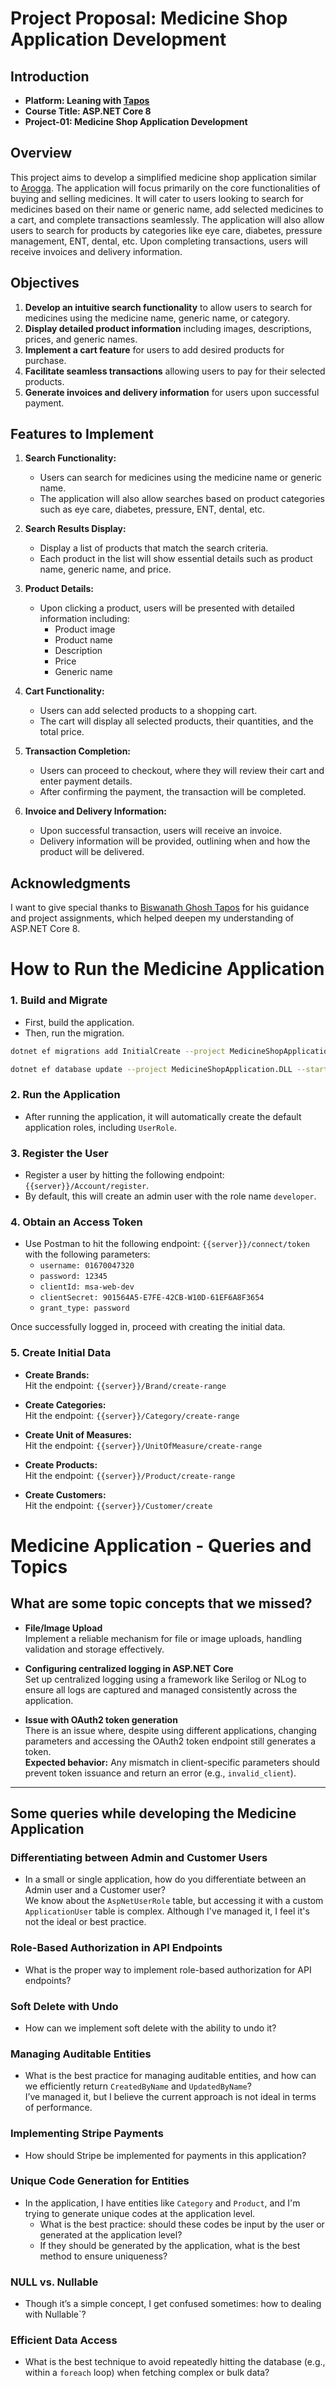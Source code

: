 # Project Proposal: Medicine Shop Application Development

## Introduction

- **Platform: Leaning with [Tapos](https://www.linkedin.com/in/taposg/)**
- **Course Title: ASP.NET Core 8**
- **Project-01: Medicine Shop Application Development**

## Overview

This project aims to develop a simplified medicine shop application similar to [Arogga](https://www.arogga.com/). The application will focus primarily on the core functionalities of buying and selling medicines. It will cater to users looking to search for medicines based on their name or generic name, add selected medicines to a cart, and complete transactions seamlessly. The application will also allow users to search for products by categories like eye care, diabetes, pressure management, ENT, dental, etc. Upon completing transactions, users will receive invoices and delivery information.

## Objectives

1. **Develop an intuitive search functionality** to allow users to search for medicines using the medicine name, generic name, or category.
2. **Display detailed product information** including images, descriptions, prices, and generic names.
3. **Implement a cart feature** for users to add desired products for purchase.
4. **Facilitate seamless transactions** allowing users to pay for their selected products.
5. **Generate invoices and delivery information** for users upon successful payment.

## Features to Implement

1. **Search Functionality:**

   - Users can search for medicines using the medicine name or generic name.
   - The application will also allow searches based on product categories such as eye care, diabetes, pressure, ENT, dental, etc.

2. **Search Results Display:**

   - Display a list of products that match the search criteria.
   - Each product in the list will show essential details such as product name, generic name, and price.

3. **Product Details:**

   - Upon clicking a product, users will be presented with detailed information including:
     - Product image
     - Product name
     - Description
     - Price
     - Generic name

4. **Cart Functionality:**

   - Users can add selected products to a shopping cart.
   - The cart will display all selected products, their quantities, and the total price.

5. **Transaction Completion:**

   - Users can proceed to checkout, where they will review their cart and enter payment details.
   - After confirming the payment, the transaction will be completed.

6. **Invoice and Delivery Information:**
   - Upon successful transaction, users will receive an invoice.
   - Delivery information will be provided, outlining when and how the product will be delivered.
   
## Acknowledgments

I want to give special thanks to [Biswanath Ghosh Tapos](https://www.linkedin.com/in/taposg/) for his guidance and project assignments, which helped deepen my understanding of ASP.NET Core 8.

# How to Run the Medicine Application

### 1. Build and Migrate
- First, build the application.
- Then, run the migration.

```bash
dotnet ef migrations add InitialCreate --project MedicineShopApplication.DLL --startup-project MedicineShopApplication.API
```
```bash
dotnet ef database update --project MedicineShopApplication.DLL --startup-project MedicineShopApplication.API
```

### 2. Run the Application
- After running the application, it will automatically create the default application roles, including `UserRole`.

### 3. Register the User
- Register a user by hitting the following endpoint: `{{server}}/Account/register`.
- By default, this will create an admin user with the role name `developer`.

### 4. Obtain an Access Token
- Use Postman to hit the following endpoint: `{{server}}/connect/token` with the following parameters:
  - `username: 01670047320`
  - `password: 12345`
  - `clientId: msa-web-dev`
  - `clientSecret: 901564A5-E7FE-42CB-W10D-61EF6A8F3654`
  - `grant_type: password`
  
Once successfully logged in, proceed with creating the initial data.

### 5. Create Initial Data
- **Create Brands:**  
  Hit the endpoint: `{{server}}/Brand/create-range`
  
- **Create Categories:**  
  Hit the endpoint: `{{server}}/Category/create-range`
  
- **Create Unit of Measures:**  
  Hit the endpoint: `{{server}}/UnitOfMeasure/create-range`
  
- **Create Products:**  
  Hit the endpoint: `{{server}}/Product/create-range`
  
- **Create Customers:**  
  Hit the endpoint: `{{server}}/Customer/create`


# Medicine Application - Queries and Topics

## What are some topic concepts that we missed?

- **File/Image Upload**  
  Implement a reliable mechanism for file or image uploads, handling validation and storage effectively.

- **Configuring centralized logging in ASP.NET Core**  
  Set up centralized logging using a framework like Serilog or NLog to ensure all logs are captured and managed consistently across the application.

- **Issue with OAuth2 token generation**  
  There is an issue where, despite using different applications, changing parameters and accessing the OAuth2 token endpoint still generates a token.  
  **Expected behavior:** Any mismatch in client-specific parameters should prevent token issuance and return an error (e.g., `invalid_client`).

---

## Some queries while developing the Medicine Application

### Differentiating between Admin and Customer Users

- In a small or single application, how do you differentiate between an Admin user and a Customer user?  
  We know about the `AspNetUserRole` table, but accessing it with a custom `ApplicationUser` table is complex. Although I've managed it, I feel it's not the ideal or best practice.

### Role-Based Authorization in API Endpoints

- What is the proper way to implement role-based authorization for API endpoints?

### Soft Delete with Undo

- How can we implement soft delete with the ability to undo it?

### Managing Auditable Entities

- What is the best practice for managing auditable entities, and how can we efficiently return `CreatedByName` and `UpdatedByName`?  
  I’ve managed it, but I believe the current approach is not ideal in terms of performance.

### Implementing Stripe Payments

- How should Stripe be implemented for payments in this application?

### Unique Code Generation for Entities

- In the application, I have entities like `Category` and `Product`, and I'm trying to generate unique codes at the application level.  
  - What is the best practice: should these codes be input by the user or generated at the application level?  
  - If they should be generated by the application, what is the best method to ensure uniqueness?

### NULL vs. Nullable

- Though it’s a simple concept, I get confused sometimes: how to dealing with Nullable`?

### Efficient Data Access

- What is the best technique to avoid repeatedly hitting the database (e.g., within a `foreach` loop) when fetching complex or bulk data?